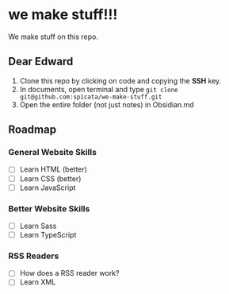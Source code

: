 # we make stuff!!!

We make stuff on this repo.

## Dear Edward

1. Clone this repo by clicking on code and copying the **SSH** key.
1. In documents, open terminal and type `git clone git@github.com:spicata/we-make-stuff.git`
1. Open the entire folder (not just notes) in Obsidian.md

## Roadmap

### General Website Skills

- [ ] Learn HTML (better)
- [ ] Learn CSS (better)
- [ ] Learn JavaScript

### Better Website Skills

- [ ] Learn Sass
- [ ] Learn TypeScript

### RSS Readers

- [ ] How does a RSS reader work?
- [ ] Learn XML